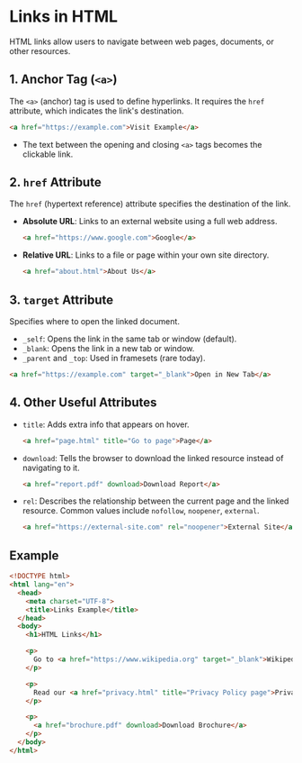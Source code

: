 # Links in HTML

HTML links allow users to navigate between web pages, documents, or other resources.

## 1. Anchor Tag (`<a>`)

The `<a>` (anchor) tag is used to define hyperlinks. It requires the `href` attribute, which indicates the link's destination.

```html
<a href="https://example.com">Visit Example</a>
```

* The text between the opening and closing `<a>` tags becomes the clickable link.

## 2. `href` Attribute

The `href` (hypertext reference) attribute specifies the destination of the link.

* **Absolute URL**: Links to an external website using a full web address.

  ```html
  <a href="https://www.google.com">Google</a>
  ```

* **Relative URL**: Links to a file or page within your own site directory.

  ```html
  <a href="about.html">About Us</a>
  ```

## 3. `target` Attribute

Specifies where to open the linked document.

* `_self`: Opens the link in the same tab or window (default).
* `_blank`: Opens the link in a new tab or window.
* `_parent` and `_top`: Used in framesets (rare today).

```html
<a href="https://example.com" target="_blank">Open in New Tab</a>
```

## 4. Other Useful Attributes

* `title`: Adds extra info that appears on hover.

  ```html
  <a href="page.html" title="Go to page">Page</a>
  ```

* `download`: Tells the browser to download the linked resource instead of navigating to it.

  ```html
  <a href="report.pdf" download>Download Report</a>
  ```

* `rel`: Describes the relationship between the current page and the linked resource. Common values include `nofollow`, `noopener`, `external`.

  ```html
  <a href="https://external-site.com" rel="noopener">External Site</a>
  ```

## Example

```html
<!DOCTYPE html>
<html lang="en">
  <head>
    <meta charset="UTF-8">
    <title>Links Example</title>
  </head>
  <body>
    <h1>HTML Links</h1>

    <p>
      Go to <a href="https://www.wikipedia.org" target="_blank">Wikipedia</a> for more info.
    </p>

    <p>
      Read our <a href="privacy.html" title="Privacy Policy page">Privacy Policy</a>.
    </p>

    <p>
      <a href="brochure.pdf" download>Download Brochure</a>
    </p>
  </body>
</html>
```
